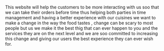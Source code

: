 This website will help the customers to be more interacting with us soo that we can take their orders before
time thus helping both parties in time management and having a better experience with our cuisines we want to 
make a change in the way the food tastes , change can be scary to most people but us we make it the best thig that 
can ever happen to you and the services they are on the next level and we are soo committed to increasing this change
and giving our users the best experience they can ever wish for.
